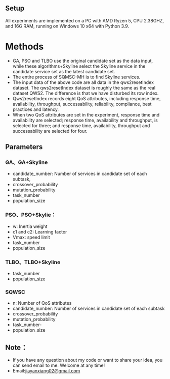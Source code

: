 ## Setup
All experiments are implemented on a PC with AMD Ryzen 5, CPU 2.38GHZ, and 16G RAM, running on Windows 10 x64 with Python 3.9.

# Methods
- GA, PSO and TLBO use the original candidate set as the data input, while these algorithms+Skyline select the Skyline service in the candidate service set as the latest candidate set.
- The entire process of SQMSC-MH is to find Skyline services.
- The input data of the above code are all data in the qws2resetIndex dataset. The qws2resetIndex dataset is roughly the same as the real dataset QWS2. The difference is that we have disturbed its row index.
- Qws2resetIndex records eight QoS attributes, including response time, availability, throughput, successability, reliability, compliance, best practices and latency.
- When two QoS attributes are set in the experiment, response time and availability are selected; response time, availability and throughput, is selected for three; and response time, availability, throughput and successability are selected for four.

## Parameters
### GA、GA+Skyline
- candidate_number: Number of services in candidate set of each subtask,
- crossover_probability
- mutation_probability
- task_number
- population_size
### PSO、PSO+Skylie：
- w: Inertia weight
- c1 and c2: Learning factor
- Vmax: speed limit
- task_number
- population_size
### TLBO、TLBO+Skyline
- task_number
- population_size
### SQWSC
- n: Number of QoS attributes
- candidate_number: Number of services in candidate set of each subtask
- crossover_probability
- mutation_probability
- task_number-
- population_size

## Note：
- If you have any question about my code or want to share your idea, you can send email to me. Welcome at any time!
- Email:jiayanxiang02@gmail.com
